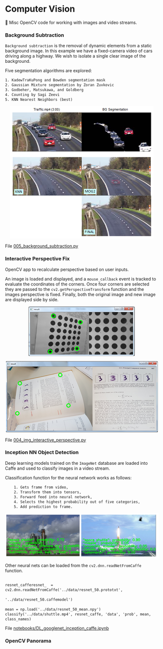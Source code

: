 # Computer Vision
:mount_fuji:  Misc OpenCV code for working with images and video streams.

### Background Subtraction

`Background subtraction` is the removal of dynamic elements from a static
background image. In this example we have a fixed-camera video of cars
driving along a highway. We wish to isolate a single clear image of the
background.

Five segmentation algorithms are explored:

    1. KadewTraKuPong and Bowden segmentation mask
    2. Gaussian Mixture segmentation by Zoran Zuvkovic
    3. Godbeher, Matsukawa, and Goldberg
    4. Counting by Sagi Zeevi
    5. KNN Nearest Neighbors (best)

<p align="center">
  <img src="figures/Background_subtraction_2.PNG">
</p>

File [005_background_subtraction.py](005_background_subtraction.py)

### Interactive Perspective Fix

OpenCV app to recalculate perspective based on user inputs.

An image is loaded and displayed, and a `mouse_callback` event is
tracked to evaluate the coordinates of the corners. Once four corners
are selected they are passed to the `cv2.getPerspectiveTransform`
function and the images perspective is fixed. Finally, both the
original image and new image are displayed side by side.

<p align="center">
  <img width="350" height="163" src="figures/004_img_interactive_perspective_fix.PNG">
</p>
<p align="center">
  <img src="figures/Camera_to_scanned_perspective.png">
</p>

File [004_img_interactive_perspective.py](004_img_interactive_perspective.py)

### Inception NN Object Detection

Deep learning models trained on the `ImageNet` database
are loaded into Caffe and used to classify images in a video stream.

Classification function for the neural network works as follows:

        1. Gets frame from video,
        2. Transform them into tensors,
        3. Forward feed into neural network,
        4. Selects the highest probability out of five categories,
        5. Add prediction to frame.

<p align="center">
  <img src="figures/Realtime_object_detection_RESNET.PNG">
</p>
<p></p>

Other neural nets can be loaded from the `cv2.dnn.readNetFromCaffe` function.

```

resnet_cafferesnet_  = cv2.dnn.readNetFromCaffe('../data/resnet_50.prototxt',
                                           '../data/resnet_50.caffemodel')

mean = np.load('../data/resnet_50_mean.npy')
classify('../data/shuttle.mp4', resnet_caffe, 'data', 'prob', mean, class_names)
```


File [notebooks/DL_googlenet_inception_caffe.ipynb](notebooks/DL_googlenet_inception_caffe.ipynb)


### OpenCV Panorama

